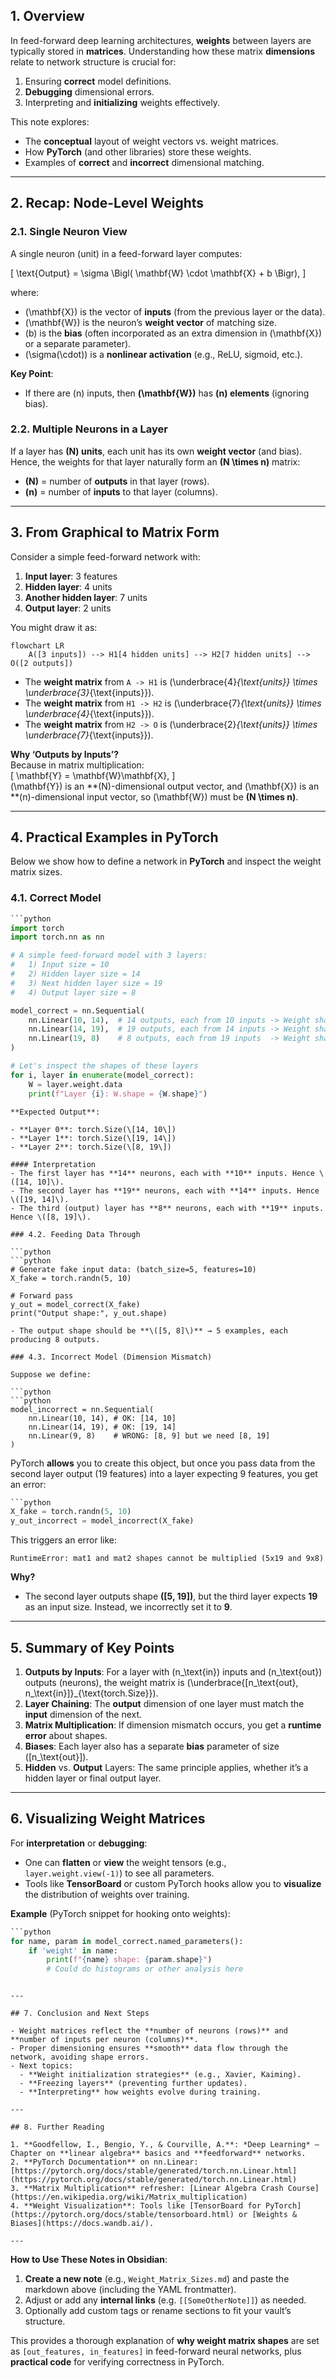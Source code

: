 ## 1. Overview
In feed-forward deep learning architectures, **weights** between layers are typically stored in **matrices**. Understanding how these matrix **dimensions** relate to network structure is crucial for:
1. Ensuring **correct** model definitions.
2. **Debugging** dimensional errors.
3. Interpreting and **initializing** weights effectively.

This note explores:
- The **conceptual** layout of weight vectors vs. weight matrices.
- How **PyTorch** (and other libraries) store these weights.
- Examples of **correct** and **incorrect** dimensional matching.

---

## 2. Recap: Node-Level Weights

### 2.1. Single Neuron View
A single neuron (unit) in a feed-forward layer computes:

\[
\text{Output} = \sigma \Bigl( \mathbf{W} \cdot \mathbf{X} + b \Bigr),
\]

where:
- \(\mathbf{X}\) is the vector of **inputs** (from the previous layer or the data).  
- \(\mathbf{W}\) is the neuron’s **weight vector** of matching size.  
- \(b\) is the **bias** (often incorporated as an extra dimension in \(\mathbf{X}\) or a separate parameter).  
- \(\sigma(\cdot)\) is a **nonlinear activation** (e.g., ReLU, sigmoid, etc.).

**Key Point**:  
- If there are \(n\) inputs, then **\(\mathbf{W}\)** has **\(n\) elements** (ignoring bias).

### 2.2. Multiple Neurons in a Layer
If a layer has **\(N\) units**, each unit has its own **weight vector** (and bias). Hence, the weights for that layer naturally form an **\(N \times n\)** matrix:
- **\(N\)** = number of **outputs** in that layer (rows).  
- **\(n\)** = number of **inputs** to that layer (columns).

---

## 3. From Graphical to Matrix Form

Consider a simple feed-forward network with:
1. **Input layer**: 3 features
2. **Hidden layer**: 4 units
3. **Another hidden layer**: 7 units
4. **Output layer**: 2 units

You might draw it as:

```mermaid
flowchart LR
    A([3 inputs]) --> H1[4 hidden units] --> H2[7 hidden units] --> O([2 outputs])
```

- The **weight matrix** from `A -> H1` is \(\underbrace{4}_{\text{units}} \times \underbrace{3}_{\text{inputs}}\).  
- The **weight matrix** from `H1 -> H2` is \(\underbrace{7}_{\text{units}} \times \underbrace{4}_{\text{inputs}}\).  
- The **weight matrix** from `H2 -> O` is \(\underbrace{2}_{\text{units}} \times \underbrace{7}_{\text{inputs}}\).

**Why ‘Outputs by Inputs’?**  
Because in matrix multiplication:  
\[
\mathbf{Y} = \mathbf{W}\mathbf{X}, 
\]  
\(\mathbf{Y}\) is an **\(N\)-dimensional output vector, and \(\mathbf{X}\) is an **\(n\)-dimensional input vector, so \(\mathbf{W}\) must be **\(N \times n\)**.

---

## 4. Practical Examples in PyTorch

Below we show how to define a network in **PyTorch** and inspect the weight matrix sizes.

### 4.1. Correct Model

```python
```python
import torch
import torch.nn as nn

# A simple feed-forward model with 3 layers:
#   1) Input size = 10
#   2) Hidden layer size = 14
#   3) Next hidden layer size = 19
#   4) Output layer size = 8

model_correct = nn.Sequential(
    nn.Linear(10, 14),  # 14 outputs, each from 10 inputs -> Weight shape [14, 10]
    nn.Linear(14, 19),  # 19 outputs, each from 14 inputs -> Weight shape [19, 14]
    nn.Linear(19, 8)    # 8 outputs, each from 19 inputs  -> Weight shape [8, 19]
)

# Let's inspect the shapes of these layers
for i, layer in enumerate(model_correct):
    W = layer.weight.data
    print(f"Layer {i}: W.shape = {W.shape}")
```
```
**Expected Output**:

- **Layer 0**: torch.Size(\[14, 10\])  
- **Layer 1**: torch.Size(\[19, 14\])  
- **Layer 2**: torch.Size(\[8, 19\])  

#### Interpretation
- The first layer has **14** neurons, each with **10** inputs. Hence \([14, 10]\).  
- The second layer has **19** neurons, each with **14** inputs. Hence \([19, 14]\).  
- The third (output) layer has **8** neurons, each with **19** inputs. Hence \([8, 19]\).

### 4.2. Feeding Data Through

```python
```python
# Generate fake input data: (batch_size=5, features=10)
X_fake = torch.randn(5, 10)

# Forward pass
y_out = model_correct(X_fake)
print("Output shape:", y_out.shape)
```
```
- The output shape should be **\([5, 8]\)** → 5 examples, each producing 8 outputs.

### 4.3. Incorrect Model (Dimension Mismatch)

Suppose we define:

```python
```python
model_incorrect = nn.Sequential(
    nn.Linear(10, 14), # OK: [14, 10]
    nn.Linear(14, 19), # OK: [19, 14]
    nn.Linear(9, 8)    # WRONG: [8, 9] but we need [8, 19] 
)
```
PyTorch **allows** you to create this object, but once you pass data from the second layer output (19 features) into a layer expecting 9 features, you get an error:

```python
```python
X_fake = torch.randn(5, 10)
y_out_incorrect = model_incorrect(X_fake)
```
This triggers an error like:
```
RuntimeError: mat1 and mat2 shapes cannot be multiplied (5x19 and 9x8)
```
**Why?**  
- The second layer outputs shape **\([5, 19]\)**, but the third layer expects **19** as an input size. Instead, we incorrectly set it to **9**.

---

## 5. Summary of Key Points

1. **Outputs by Inputs**: For a layer with \(n_\text{in}\) inputs and \(n_\text{out}\) outputs (neurons), the weight matrix is \(\underbrace{[n_\text{out}, n_\text{in}]}_{\text{torch.Size}}\).  
2. **Layer Chaining**: The **output** dimension of one layer must match the **input** dimension of the next.  
3. **Matrix Multiplication**: If dimension mismatch occurs, you get a **runtime error** about shapes.  
4. **Biases**: Each layer also has a separate **bias** parameter of size \([n_\text{out}]\).  
5. **Hidden** vs. **Output** Layers: The same principle applies, whether it’s a hidden layer or final output layer.

---

## 6. Visualizing Weight Matrices

For **interpretation** or **debugging**:

- One can **flatten** or **view** the weight tensors (e.g., `layer.weight.view(-1)`) to see all parameters.  
- Tools like **TensorBoard** or custom PyTorch hooks allow you to **visualize** the distribution of weights over training.

**Example** (PyTorch snippet for hooking onto weights):
```python
```python
for name, param in model_correct.named_parameters():
    if 'weight' in name:
        print(f"{name} shape: {param.shape}")
        # Could do histograms or other analysis here
```
```

---

## 7. Conclusion and Next Steps

- Weight matrices reflect the **number of neurons (rows)** and **number of inputs per neuron (columns)**.
- Proper dimensioning ensures **smooth** data flow through the network, avoiding shape errors.
- Next topics:
  - **Weight initialization strategies** (e.g., Xavier, Kaiming).
  - **Freezing layers** (preventing further updates).
  - **Interpreting** how weights evolve during training.

---

## 8. Further Reading

1. **Goodfellow, I., Bengio, Y., & Courville, A.**: *Deep Learning* — Chapter on **linear algebra** basics and **feedforward** networks.  
2. **PyTorch Documentation** on nn.Linear: [https://pytorch.org/docs/stable/generated/torch.nn.Linear.html](https://pytorch.org/docs/stable/generated/torch.nn.Linear.html)  
3. **Matrix Multiplication** refresher: [Linear Algebra Crash Course](https://en.wikipedia.org/wiki/Matrix_multiplication)  
4. **Weight Visualization**: Tools like [TensorBoard for PyTorch](https://pytorch.org/docs/stable/tensorboard.html) or [Weights & Biases](https://docs.wandb.ai/).

---
```

**How to Use These Notes in Obsidian**:

1. **Create a new note** (e.g., `Weight_Matrix_Sizes.md`) and paste the markdown above (including the YAML frontmatter).
2. Adjust or add any **internal links** (e.g. `[[SomeOtherNote]]`) as needed.
3. Optionally add custom tags or rename sections to fit your vault’s structure.

This provides a thorough explanation of **why weight matrix shapes** are set as `[out_features, in_features]` in feed-forward neural networks, plus **practical code** for verifying correctness in PyTorch.